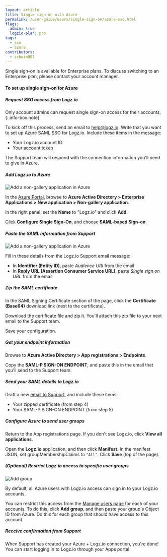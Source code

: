 ```yaml
---
layout: article
title: Single sign-on with Azure
permalink: /user-guide/users/single-sign-on/azure-sso.html
flags:
  admin: true
  logzio-plan: pro
tags:
  - sso
  - azure
contributors:
  - schwin007
---
```


Single sign-on is available for Enterprise plans.
To discuss switching to an Enterprise plan, please contact your account manager.

#### To set up single sign-on for Azure

<div class="tasklist">

##### Request SSO access from Logz.io

Only account admins can request single sign-on access for their accounts.
{:.info-box.note}

To kick off this process, send an email to [help@logz.io](mailto:help@logz.io).
Write that you want to set up Azure SAML SSO for Logz.io.
Include these items in the message:

* Your Logz.io account ID
* Your [account token](https://app.logz.io/#/dashboard/settings/manage-accounts)

The Support team will respond with the connection information you'll need to give in Azure.

##### Add Logz.io to Azure

![Add a non-gallery application in Azure]({{site.baseurl}}/images/sso-providers/azure/add-your-own-application.png)

In the [Azure Portal](https://portal.azure.com/), browse to **Azure Active Directory  > Enterprise Applications > New application > Non-gallery application**.

In the right panel, set the **Name** to "Logz.io" and click **Add**.

Click **Configure Single Sign-On**, and choose **SAML-based Sign-on**.

##### Paste the SAML information from Support

![Add a non-gallery application in Azure]({{site.baseurl}}/images/sso-providers/azure/configure-single-sign-on.png)

Fill in these details from the Logz.io Support email message:

* In **Identifier (Entity ID)**, paste _Audience URI_ from the email
* In **Reply URL (Assertion Consumer Service URL)**, paste _Single sign on URL_ from the email

##### Zip the SAML certificate

In the SAML Signing Certificate section of the page, click the **Certificate (Base64)** download link (next to the certificate).

Download the certificate file and zip it.
You'll attach this zip file to your next email to the Support team.

Save your configuration.

##### Get your endpoint information

Browse to **Azure Active Directory > App registrations > Endpoints**.

Copy the **SAML-P SIGN-ON ENDPOINT**, and paste this in the email that you'll send to the Support team.

##### Send your SAML details to Logz.io

Draft a new [email to Support](mailto:help@logz.io), and include these items:

* Your zipped certificate (from step 4)
* Your SAML-P SIGN-ON ENDPOINT (from step 5)

##### Configure Azure to send user groups

Return to the App registrations page.
If you don't see Logz.io, click **View all applications**.

Open the **Logz.io** application, and then click **Manifest**.
In the manifest JSON, set groupMembershipClaims to `"All"`.
Click **Save** (top of the page).

##### _(Optional)_ Restrict Logz.io access to specific user groups

![Add group]({{site.baseurl}}/images/access-and-authentication/sso--manage-groups.png)

By default, all Azure users with Logz.io access can sign in to your Logz.io accounts.

You can restrict this access from the [Manage users page](https://app.logz.io/#/dashboard/settings/manage-users) for each of your accounts.
To do this, click **Add group**, and then paste your group's Object ID from Azure.
Do this for each group that should have access to this account.

##### Receive confirmation from Support

When Support has created your Azure + Logz.io connection, you're done!
You can start logging in to Logz.io through your Apps portal.

</div>
